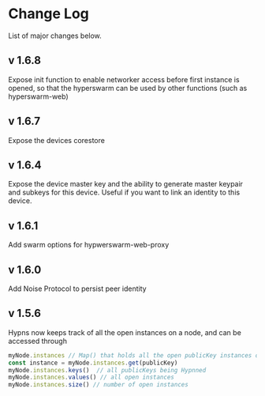 # Change Log

List of major changes below.
## v 1.6.8

Expose init function to enable networker access before first instance is opened, so that the hyperswarm can be used by other functions (such as hyperswarm-web)

## v 1.6.7

Expose the devices corestore

## v 1.6.4

Expose the device master key and the ability to generate master keypair and subkeys for this device. Useful if you want to link an identity to this device. 

## v 1.6.1

Add swarm options for hypwerswarm-web-proxy

## v 1.6.0

Add Noise Protocol to persist peer identity

## v 1.5.6

Hypns now keeps track of all the open instances on a node, and can be accessed through

```js
myNode.instances // Map() that holds all the open publicKey instances on this node
const instance = myNode.instances.get(publicKey)
myNode.instances.keys()  // all publicKeys being Hypnned
myNode.instances.values() // all open instances
myNode.instances.size() // number of open instances
```